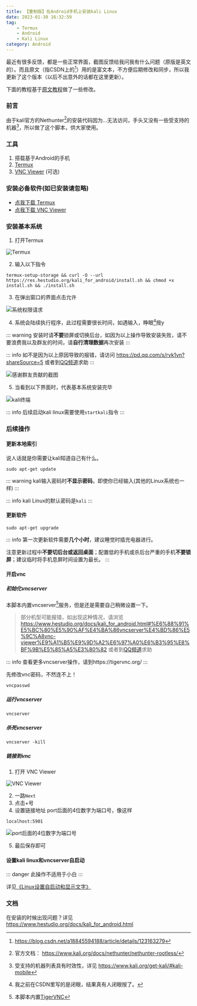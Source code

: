 ```yaml
---
title: 【重制版】在Android手机上安装kali Linux
date: 2023-01-30 16:32:59
tag: 
    - Termux
    - Android
    - Kali Linux
category: Android
---
```

最近有很多反馈，都是一些正常界面，截图反馈给我问我有什么问题（原版是英文的）。而且原文（指CSDN上的[^1]）用的是富文本，不方便后期修改和同步，所以我更新了这个版本（以后不出意外的话都在这里更新）。

下面的教程基于[原文教程](https://www.hestudio.org/posts/install-kali-on-android.html)做了一些修改。

[^1]: https://blog.csdn.net/a18845594188/article/details/123163279

### 前言
由于kali官方的Nethunter[^2]的安装代码因为...无法访问，手头又没有一些受支持的机器[^3]，所以做了这个脚本，供大家使用。

[^2]: 官方文档： https://www.kali.org/docs/nethunter/nethunter-rootless/

[^3]: 受支持的机器列表具有时效性，详见 https://www.kali.org/get-kali/#kali-mobile

### 工具
1. 搭载基于Android的手机
2. [Termux](https://res.hestudio.org/kali_for_android/Termux_0.118.0.apk)
3. [VNC Viewer](https://res.hestudio.org/kali_for_android/VNC_Viewer_3.7.1.44443.apk) (可选)

### 安装必备软件(如已安装请忽略)

- [点我下载 Termux](https://res.hestudio.org/kali_for_android/Termux_0.118.0.apk)
- [点我下载 VNC Viewer](https://res.hestudio.org/kali_for_android/VNC_Viewer_3.7.1.44443.apk)

### 安装基本系统
1. 打开Termux

![Termux](https://image.hestudio.org/img/2022/12/11/6395a11208dde.jpg)

2. 输入以下指令
```
termux-setup-storage && curl -O --url https://res.hestudio.org/kali_for_android/install.sh && chmod +x install.sh && ./install.sh
```
3. 在弹出窗口的界面点击允许

![系统权限请求](https://image.hestudio.org/img/2022/12/11/6395a11370b9d.jpg)

4. 系统会陆续执行程序，此过程需要很长时间，如遇输入，睁眼[^4]按y

::: warning 
安装时请**不要**锁屏或切换后台，如因为以上操作导致安装失败，请不要浪费我以及群友的时间，请**自行清理数据**再次安装
:::

::: info 
如不是因为以上原因导致的报错，请访问 https://pd.qq.com/s/rvk1vn?shareSource=5 或者到[QQ频道](https://pd.qq.com/s/uakgta)求助
:::

![感谢群友贡献的截图](https://image.hestudio.org/img/2022/12/11/6395a115191d3.jpg)

[^4]: 我之前在CSDN里写的是闭眼，结果真有人闭眼按了。

5. 当看到以下界面时，代表基本系统安装完毕

![kali终端](https://image.hestudio.org/img/2022/12/11/6395a1175482f.jpg)

::: info 
后续启动kali linux需要使用`startkali`指令
:::

### 后续操作
#### 更新本地索引
说人话就是你需要让kali知道自己有什么。
```
sudo apt-get update
```
::: warning
kali输入密码时**不显示密码**，即使你已经输入(其他的Linux系统也一样)
:::

::: info
kali Linux的默认密码是`kali`
:::

#### 更新软件
```
sudo apt-get upgrade
```
::: info 
第一次更新软件需要**几个小时**，建议睡觉时插充电器进行。

注意更新过程中**不要切后台或返回桌面**；配置低的手机或杀后台严重的手机**不要锁屏**；建议临时将手机息屏时间设置为最长。
:::

#### 开启vnc
##### 初始化vncserver
本脚本内置vncserver[^6]服务，但是还是需要自己稍微设置一下。

> 部分机型可能报错，如出现这种情况，请浏览 https://www.hestudio.org/docs/kali_for_android.html#%E6%88%91%E5%BC%80%E5%90%AF%E4%BA%86vncserver%E4%BD%86%E5%9C%A8vnc-viewer%E9%A1%B5%E9%9D%A2%E6%97%A0%E6%B3%95%E8%BF%9B%E5%85%A5%E3%80%82 或者到[QQ频道](https://pd.qq.com/s/uakgta)求助

::: info 
查看更多vncserver操作，请到https://tigervnc.org/
:::

[^6]: 本脚本内置[TigerVNC](https://tigervnc.org/)

先修改vnc密码，不然连不上！
```
vncpasswd
```

##### 运行vncserver
```
vncserver
```

##### 杀死vncserver
```
vncserver -kill
```

##### 链接到vnc
1. 打开 VNC Viewer

![VNC Viewer](https://image.hestudio.org/img/2022/12/11/6395a119a4602.jpg)

2. 一路`Next`
3. 点击+号
4. 设置链接地址
port后面的4位数字为端口号，像这样
```
localhost:5901
```

![port后面的4位数字为端口号](https://image.hestudio.org/img/2022/12/11/6395a11b5c6c4.jpg)

5. 最后保存即可

#### 设置kali linux和vncserver自启动
::: danger 
此操作不适用于小白
:::

详见[《Linux设置自启动和显示文字》](/posts/Setting-up-Linux-self-starting-and-displaying-text.html)


### 文档
在安装的时候出现问题？详见 https://www.hestudio.org/docs/kali_for_android.html

